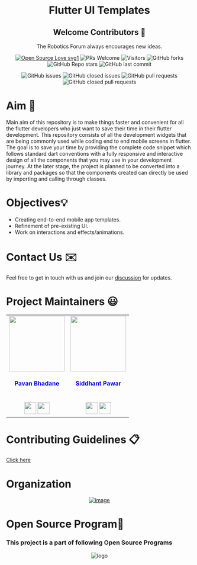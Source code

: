 <div align="center">

# Flutter UI Templates

## Welcome Contributors 👋
The Robotics Forum always encourages new ideas.
  
<p>

[![Open Source Love svg1](https://badges.frapsoft.com/os/v1/open-source.svg?v=103)](https://github.com/ellerbrock/open-source-badges/)
![PRs Welcome](https://img.shields.io/badge/PRs-welcome-brightgreen.svg?style=flat)
![Visitors](https://api.visitorbadge.io/api/visitors?path=The-Robotics-Forum/flutter-ui-templates%20&countColor=%23263759&style=flat)
![GitHub forks](https://img.shields.io/github/forks/The-Robotics-Forum/flutter-ui-templates)
![GitHub Repo stars](https://img.shields.io/github/stars/The-Robotics-Forum/flutter-ui-templates)
![GitHub last commit](https://img.shields.io/github/last-commit/The-Robotics-Forum/flutter-ui-templates)

![GitHub issues](https://img.shields.io/github/issues/The-Robotics-Forum/flutter-ui-templates)
![GitHub closed issues](https://img.shields.io/github/issues-closed-raw/The-Robotics-Forum/flutter-ui-templates)
![GitHub pull requests](https://img.shields.io/github/issues-pr/The-Robotics-Forum/flutter-ui-templates)
![GitHub closed pull requests](https://img.shields.io/github/issues-pr-closed/The-Robotics-Forum/flutter-ui-templates)
 </p>
   
</div>

# Aim 🎯
Main aim of this repository is to make things faster and convenient for all the flutter developers who just want to save their time in their flutter development. This repository consists of all the development widgets that are being commonly used while coding end to end mobile screens in flutter. The goal is to save your time by providing the complete code snippet which follows standard dart conventions with a fully responsive and interactive design of all the components that you may use in your development journey. At the later stage, the project is planned to be converted into a library and packages so that the components created can directly be used by importing and calling through classes. 

# Objectives💡

- Creating end-to-end mobile app templates.
- Refinement of pre-existing UI.
- Work on interactions and effects/animations.
   
# Contact Us ✉️
Feel free to get in touch with us and join our [discussion](https://github.com/The-Robotics-Forum/flutter-ui-templates/discussions) for updates.

# Project Maintainers 😃

<table align="center">
<tr>
<td align="center"><a href="https://github.com/Pavan49719"><img src="https://avatars.githubusercontent.com/u/90468365?v=4" width=150px height=150px /></a></br> <h4  style="color:blue">Pavan Bhadane</h4><br>
<a href="https://www.linkedin.com/in/pavan-bhadane-033b26205/"><img src="https://t0.gstatic.com/images?q=tbn:ANd9GcRMCA3j2A8hfLl9p5UAU5nd9lvqLlNZvqoU4xOsZ192uH4IYS6X" width="32px" height="32px"></a>
<a href="https://github.com/Pavan49719"><img src="https://user-images.githubusercontent.com/85052056/181615792-498908b8-4a88-4854-8a24-07d803e68891.png" width="32px" height="32px"></a></td>

<td align="center"><a href="https://github.com/SiddhantPawar03"><img src="https://avatars.githubusercontent.com/u/85052056?v=4" width=150px height=150px /></a></br> <h4  style="color:blue">Siddhant Pawar</h4><br>
<a href="https://www.linkedin.com/in/siddhant-pawar-398a05201/"><img src="https://t0.gstatic.com/images?q=tbn:ANd9GcRMCA3j2A8hfLl9p5UAU5nd9lvqLlNZvqoU4xOsZ192uH4IYS6X" width="32px" height="32px"></a>
<a href="https://github.com/SiddhantPawar03"><img src="https://user-images.githubusercontent.com/85052056/181615792-498908b8-4a88-4854-8a24-07d803e68891.png" width="32px" height="32px"></a></td>
</tr>
</table>


 
# Contributing Guidelines 📋
[Click here](CONTRIBUTING.md)

# Organization

<div align="center">
  
[![image](https://user-images.githubusercontent.com/90468365/178148078-f2740742-9e6d-44e0-aab3-08a74f4aacf1.png)](https://www.vitpunerobotics.com/#/)
  
</div>

# Open Source Program📌

### This project is a part of following Open Source Programs

<div align="center">

 ![logo](https://user-images.githubusercontent.com/85816852/181296374-a2273b6c-45af-45d1-b5d8-ee871a035c1f.jpg)
  
</div>
